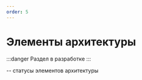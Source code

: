 ```yaml
---
order: 5
---
```


# Элементы архитектуры

:::danger
Раздел в разработке
:::

-- статусы элементов архитектуры

